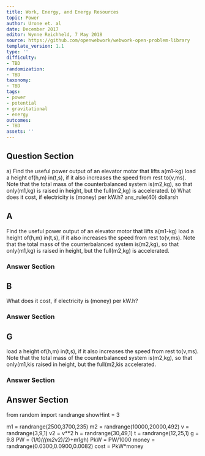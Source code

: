 ```yaml
---
title: Work, Energy, and Energy Resources
topic: Power
author: Urone et. al
date: December 2017
editor: Wynne Reichheld, 7 May 2018
source: https://github.com/openwebwork/webwork-open-problem-library
template_version: 1.1
type: ''
difficulty:
- TBD
randomization:
- TBD
taxonomy:
- TBD
tags:
- power
- potential
- gravitational
- energy
outcomes:
- TBD
assets: ''
---
```


## Question Section 

a) Find the useful power output of an elevator motor that lifts a(m1-kg) load a height of(h,m) in(t,s), if it also increases the speed from rest to(v,ms). Note that the total mass of the counterbalanced system is(m2,kg), so that only(m1,kg) is raised in height, but the full(m2,kg) is accelerated. 
b) What does it cost, if electricity is (money) per kW.h?
ans_rule(40) dollarsh

## A
Find the useful power output of an elevator motor that lifts a(m1-kg) load a height of(h,m) in(t,s), if it also increases the speed from rest to(v,ms). Note that the total mass of the counterbalanced system is(m2,kg), so that only(m1,kg) is raised in height, but the full(m2,kg) is accelerated. 
### Answer Section
## B
What does it cost, if electricity is (money) per kW.h?
### Answer Section
## G
load a height of(h,m) in(t,s), if it also increases the speed from rest to(v,ms). Note that the total mass of the counterbalanced system is(m2,kg), so that only(m1,kis raised in height, but the full(m2,kis accelerated. 
### Answer Section


## Answer Section

from random import randrange
showHint = 3

m1 = randrange(2500,3700,235)
m2 = randrange(10000,20000,492)
v = randrange(3,9,1)
v2 = v**2
h = randrange(30,49,1)
t = randrange(12,25,1)
g = 9.8
PW = (1/t)*(((m2*v2)/2)+m1*g*h)
PkW = PW/1000
money = randrange(0.0300,0.0900,0.0082)
cost = PkW*money